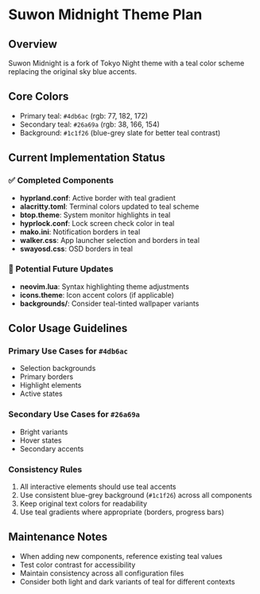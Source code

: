 # Suwon Midnight Theme Plan

## Overview
Suwon Midnight is a fork of Tokyo Night theme with a teal color scheme replacing the original sky blue accents.

## Core Colors
- Primary teal: `#4db6ac` (rgb: 77, 182, 172)
- Secondary teal: `#26a69a` (rgb: 38, 166, 154)
- Background: `#1c1f26` (blue-grey slate for better teal contrast)

## Current Implementation Status

### ✅ Completed Components
- **hyprland.conf**: Active border with teal gradient
- **alacritty.toml**: Terminal colors updated to teal scheme
- **btop.theme**: System monitor highlights in teal
- **hyprlock.conf**: Lock screen check color in teal
- **mako.ini**: Notification borders in teal
- **walker.css**: App launcher selection and borders in teal
- **swayosd.css**: OSD borders in teal

### 🔄 Potential Future Updates
- **neovim.lua**: Syntax highlighting theme adjustments
- **icons.theme**: Icon accent colors (if applicable)
- **backgrounds/**: Consider teal-tinted wallpaper variants

## Color Usage Guidelines

### Primary Use Cases for `#4db6ac`
- Selection backgrounds
- Primary borders
- Highlight elements
- Active states

### Secondary Use Cases for `#26a69a`
- Bright variants
- Hover states
- Secondary accents

### Consistency Rules
1. All interactive elements should use teal accents
2. Use consistent blue-grey background (`#1c1f26`) across all components
3. Keep original text colors for readability
4. Use teal gradients where appropriate (borders, progress bars)

## Maintenance Notes
- When adding new components, reference existing teal values
- Test color contrast for accessibility
- Maintain consistency across all configuration files
- Consider both light and dark variants of teal for different contexts